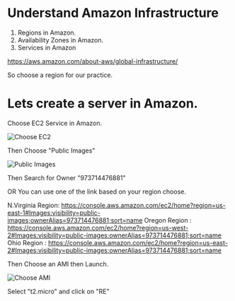# Understand Amazon Infrastructure

1. Regions in Amazon.
2. Availability Zones in Amazon.
3. Services in Amazon

https://aws.amazon.com/about-aws/global-infrastructure/

So choose a region for our practice.


# Lets create a server in Amazon.

Choose EC2 Service in Amazon.

![Choose EC2](https://gitlab.com/cit-devops/intros/uploads/5ce968e9c22a29685b018392b5c85734/image.png)

Then Choose "Public Images"

![Public Images](https://gitlab.com/cit-devops/intros/uploads/96da52f3964dfd8b4490203dc8ca8ebc/image.png)

Then Search for Owner "973714476881" 

OR You can use one of the link based on your region choose.

N.Virginia Region: https://console.aws.amazon.com/ec2/home?region=us-east-1#Images:visibility=public-images;ownerAlias=973714476881;sort=name
Oregon Region : https://console.aws.amazon.com/ec2/home?region=us-west-2#Images:visibility=public-images;ownerAlias=973714476881;sort=name
Ohio Region : https://console.aws.amazon.com/ec2/home?region=us-east-2#Images:visibility=public-images;ownerAlias=973714476881;sort=name

Then Choose an AMI then Launch.

![Choose AMI](https://gitlab.com/cit-devops/intros/uploads/787b1d027563c36c6d410992c133ef16/image.png)

Select "t2.micro" and click on "RE"